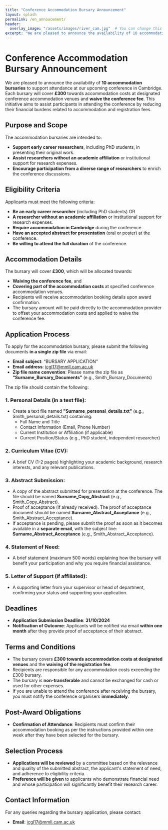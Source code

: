 ```yaml
---
title: "Conference Accommodation Bursary Announcement"
layout: splash  
permalink: /en_annoucement/
header:
  overlay_image: "/assets/images/river_cam.jpg"  # You can change this to another image
excerpt: "We are pleased to announce the availability of 10 accommodation bursaries for the 17th International Conference on Greek Linguistics."
---
```


# **Conference Accommodation Bursary Announcement**

We are pleased to announce the availability of **10 accommodation bursaries** to support attendance at our upcoming conference in Cambridge. Each bursary will cover **£300** towards accommodation costs at designated conference accommodation venues and **waive the conference fee**. This initiative aims to assist participants in attending the conference by reducing their financial burdens related to accommodation and registration fees.

## **Purpose and Scope**

The accommodation bursaries are intended to:
- **Support early career researchers**, including PhD students, in presenting their original work.
- **Assist researchers without an academic affiliation** or institutional support for research expenses.
- **Encourage participation from a diverse range of researchers** to enrich the conference discussions.

## **Eligibility Criteria**

Applicants must meet the following criteria:
- **Be an early career researcher** (including PhD students) OR
- **A researcher without an academic affiliation** or institutional support for research expenses.
- **Require accommodation in Cambridge** during the conference.
- **Have an accepted abstract for presentation** (oral or poster) at the conference.
- **Be willing to attend the full duration** of the conference.

## **Accommodation Details**

The bursary will cover **£300**, which will be allocated towards:
- **Waiving the conference fee**, and
- **Covering part of the accommodation costs** at specified conference accommodation venues.
- Recipients will receive accommodation booking details upon award confirmation.
- The bursary amount will be paid directly to the accommodation provider to offset your accommodation costs and applied to waive the conference fee.

## **Application Process**

To apply for the accommodation bursary, please submit the following documents **in a single zip file** via email:

- **Email subject**: “BURSARY APPLICATION”
- **Email address**: [icgl17@mmll.cam.ac.uk](mailto:icgl17@mmll.cam.ac.uk)
- **Zip file name convention**: Please name the zip file as **“Surname_Bursary_Documents”** (e.g., Smith_Bursary_Documents)

The zip file should contain the following:

### **1. Personal Details (in a text file)**:
- Create a text file named **"Surname_personal_details.txt"** (e.g., Smith_personal_details.txt) containing:
  - Full Name and Title
  - Contact Information (Email, Phone Number)
  - Current Institution or Affiliation (if applicable)
  - Current Position/Status (e.g., PhD student, independent researcher)

### **2. Curriculum Vitae (CV)**:
- A brief CV (1-2 pages) highlighting your academic background, research interests, and any relevant publications.

### **3. Abstract Submission**:
- A copy of the abstract submitted for presentation at the conference. The file should be named **Surname_Copy_Abstract** (e.g., Smith_Copy_Abstract).
- Proof of acceptance (if already received). The proof of acceptance document should be named **Surname_Abstract_Acceptance** (e.g., Smith_Abstract_Acceptance).  
- If acceptance is pending, please submit the proof as soon as it becomes available in a **separate email**, with the subject line: **Surname_Abstract_Acceptance** (e.g., Smith_Abstract_Acceptance).

### **4. Statement of Need**:
- A brief statement (maximum 500 words) explaining how the bursary will benefit your participation and why you require financial assistance.

### **5. Letter of Support (if affiliated)**:
- A supporting letter from your supervisor or head of department, confirming your status and supporting your application.

## **Deadlines**
- **Application Submission Deadline**: **31/10/2024**
- **Notification of Outcome**: Applicants will be notified via email **within one month** after they provide proof of acceptance of their abstract.

## **Terms and Conditions**
- The bursary covers **£300 towards accommodation costs at designated venues** and the **waiving of the registration fee**.
- Recipients are responsible for any accommodation costs exceeding the £300 bursary.
- The bursary is **non-transferable** and cannot be exchanged for cash or used for other expenses.
- If you are unable to attend the conference after receiving the bursary, you must notify the conference organisers **immediately**.

## **Post-Award Obligations**
- **Confirmation of Attendance**: Recipients must confirm their accommodation booking as per the instructions provided within one week after they have been selected for the bursary.

## **Selection Process**
- **Applications will be reviewed** by a committee based on the relevance and quality of the submitted abstract, the applicant's statement of need, and adherence to eligibility criteria.
- **Preference will be given** to applicants who demonstrate financial need and whose participation will significantly benefit their research career.

## **Contact Information**
For any queries regarding the bursary application, please contact:

- **Email**: [icgl17@mmll.cam.ac.uk](mailto:icgl17@mmll.cam.ac.uk)

